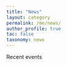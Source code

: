 ```yaml
---
title: "News"
layout: category
permalink: /me/news/
author_profile: true
tac: false
taxonomy: news
---
```

Recent events